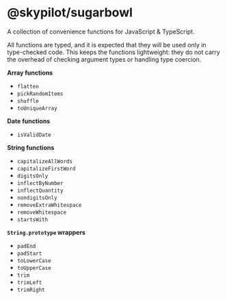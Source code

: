 # @skypilot/sugarbowl
A collection of convenience functions for JavaScript & TypeScript.

All functions are typed, and it is expected that they will be used only in
type-checked code. This keeps the functions lightweight: they do not
carry the overhead of checking argument types or handling type coercion.

__Array functions__

- `flatten`
- `pickRandomItems`
- `shuffle`
- `toUniqueArray`

__Date functions__

- `isValidDate`

__String functions__
- `capitalizeAllWords`
- `capitalizeFirstWord`
- `digitsOnly`
- `inflectByNumber`
- `inflectQuantity`
- `nondigitsOnly`
- `removeExtraWhitespace`
- `removeWhitespace`
- `startsWith`

__`String.prototype` wrappers__
- `padEnd`
- `padStart`
- `toLowerCase`
- `toUpperCase`
- `trim`
- `trimLeft`
- `trimRight`
